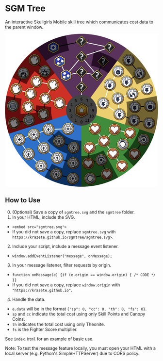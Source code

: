 # SGM Tree

An interactive Skullgirls Mobile skill tree which communicates cost data to the parent window.

![preview](preview.png)

## How to Use

0. (Optional) Save a copy of `sgmtree.svg` and the `sgmtree` folder.
1. In your HTML, include the SVG.
  - `<embed src="sgmtree.svg">`
  - If you did not save a copy, replace `sgmtree.svg` with `https://krazete.github.io/sgmtree/sgmtree.svg>`.
2. Include your script, include a message event listener.
  - `window.addEventListener("message", onMessage);`
3. In your message listener, filter requests by origin.
  - `function onMessage(e) {if (e.origin == window.origin) { /* CODE */ }}`
  - If you did not save a copy, replace `window.origin` with `"https://krazete.github.io"`.
4. Handle the data.
  - `e.data` will be in the format `{"sp": 0, "cc": 0, "th": 0, "fs": 0}`.
  - `sp` and `cc` indicate the total cost using only Skill Points and Canopy Coins.
  - `th` indicates the total cost using only Theonite.
  - `fs` is the Fighter Score multiplier.

See `index.html` for an example of basic use.

Note: To test the message feature locally, you must open your HTML with a local server (e.g. Python's SimpleHTTPServer) due to CORS policy.
